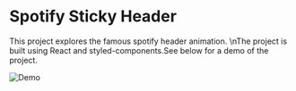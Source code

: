 # Spotify Sticky Header

This project explores the famous spotify header animation. \nThe project is built using React and styled-components.See below for a demo of the project.

![Demo](./images/spotify_sticky_header.gif)
